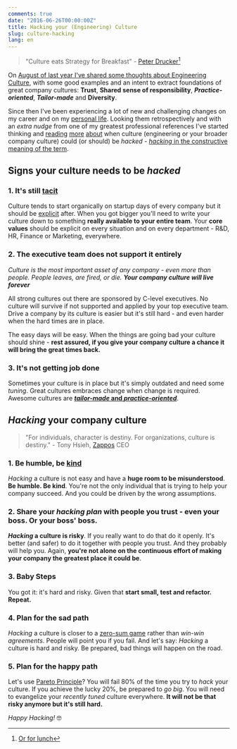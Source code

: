```yaml
---
comments: true
date: "2016-06-26T00:00:00Z"
title: Hacking your (Engineering) Culture
slug: culture-hacking
lang: en
---
```


>"Culture eats Strategy for Breakfast" - [Peter Drucker](http://www.druckerinstitute.com/peter-druckers-life-and-legacy/)[^1]

On [August of last year I've shared some thoughts about Engineering Culture](/posts/2015/08/02/engineering-culture), with some good examples and an intent to extract foundations of great company cultures: __Trust__, __Shared sense of responsibility__, __*Practice-oriented*__, __*Tailor-made*__ and __Diversity__.

Since then I've been experiencing a lot of new and challenging changes on my career and on my [personal life](/posts/2016/05/29/lets-talk-openly-about-depression). Looking them retrospectively and with an _extra nudge_ from one of my greatest professional references I've started thinking and [reading](https://sgeinternational.com/culture-hacking-is-a-business-thing/) [more](https://hbr.org/2016/06/what-it-takes-to-innovate-within-a-corporate-bureaucracy) [about](https://www.infoq.com/minibooks/emag-designing-culture) when culture (engineering or your broader company culture) could (or should) be _hacked_ - [_hacking_ in the constructive meaning of the term](http://www.wired.com/epicenter/2012/02/zuck-letter/).

## Signs your culture needs to be _hacked_

### 1. It's still [tacit](https://en.wikipedia.org/wiki/Tacit_knowledge)

Culture tends to start organically on startup days of every company but it should be [explicit](https://en.wikipedia.org/wiki/Explicit_knowledge) after. When you got bigger you'll need to write your culture down to something **really available to your entire team**. Your **core values** should be explicit on every situation and on every department - R&D, HR, Finance or Marketing, everywhere.


### 2. The executive team does not support it **entirely**

_Culture is the most important asset of any company - even more than people. People leaves, are fired, or die. **Your company culture will live forever**_

All strong cultures out there are sponsored by C-level executives. No culture will survive if not supported and applied by your top executive team. Drive a company by its culture is easier but it's still hard - and even harder when the hard times are in place.

The easy days will be easy. When the things are going bad your culture should shine - **rest assured, if you give your company culture a chance it will bring the great times back.**


### 3. It's not getting job done

Sometimes your culture is in place but it's simply outdated and need some _tuning_. Great cultures embraces change when change is required. Awesome cultures are [**_tailor-made_ and _practice-oriented_**](/posts/2015/08/02/engineering-culture).


## _Hacking_ your company culture

>"For individuals, character is destiny. For organizations, culture is destiny." - Tony Hsieh, [Zappos](https://www.zapposinsights.com/blog/tag/core-values) CEO

### 1. Be humble, be [kind](http://www.huffingtonpost.com/peter-field/kindness-research_b_7054652.html)

_Hacking_ a culture is not easy and have a **huge room to be misunderstood**. **Be humble. Be kind**. You're not the only individual that is trying to help your company succeed. And you could be driven by the wrong assumptions.


### 2. Share your _hacking plan_ with people you trust - even your boss. Or your boss' boss.

**_Hacking_ a culture is risky**. If you really want to do that do it openly. It's better (and safer) to do it together with people you trust. And they probably will help you. Again, **you're not alone on the continuous effort of making your company the greatest place it could be**.


### 3. Baby Steps

You got it: it's hard and risky. Given that **start small, test and refactor. Repeat.**


### 4. Plan for the sad path

_Hacking_ a culture is closer to a [zero-sum game](https://en.wikipedia.org/wiki/Zero-sum_game) rather than _win-win agreements_. People will point you if you fail. And let's say: _Hacking_ a culture is hard and risky. Be prepared, bad things will happen on the road.


### 5. Plan for the happy path

Let's use [Pareto Principle](https://en.wikipedia.org/wiki/Pareto_principle)? You will fail 80% of the time you try to _hack_ your culture. If you achieve the lucky 20%, be prepared to *go big*. You will need to evangelize your _recently tuned_ culture everywhere. **It will not be that risky anymore but it's still hard.**

_Happy Hacking!_ 🤓

[^1]: [Or for lunch](http://www.fastcompany.com/1810674/culture-eats-strategy-lunch)
